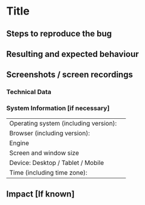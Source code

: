 <!-- Bug Report Layout from https://birdeatsbug.com/blog/bug-report-template -->

# Title
<!-- Briefly describe the bug. Try to be concise, but specific here. For example, "Broken landing page" doesn't help the reader understand whether the issue has already been reported and what exactly is wrong: Is it not accessible? Is the layout broken? Is it just a typo in one of the headlines? -->

## Steps to reproduce the bug
<!-- Describe what actions you took before you encountered a bug. It can look something like this:

Go to ExampleURL.com
Click button A
Select option B
Type "123"
Click Enter -->

## Resulting and expected behaviour
<!-- Specify what happened compared to what you expected to happen. -->

## Screenshots / screen recordings
### Technical Data
<!-- Technical Data to accompany your screenshots / screen recordings, e.g. console logs or network data. -->
### System Information [if necessary]
<!-- Please provide information about the system you used. This is especially necessary if you report a bug. If instead you created an issue in order to report that a feature should be implemented, this section can be omitted. -->
|   |   |
|---|---|
|  Operating system (including version): |  |
| Browser (including version):  |  |
|  Engine |   |
| Screen and window size |  |
| Device: Desktop / Tablet / Mobile | |
| Time (including time zone):  | | 

## Impact [If known]
<!-- How important is the bug? Is it just a minor typo or does it hinders the Webapp from functioning at all? -->
